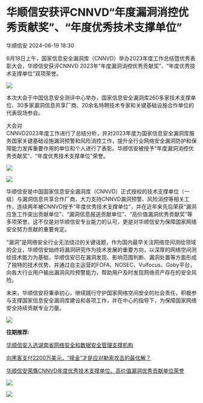 #  华顺信安获评CNNVD“年度漏洞消控优秀贡献奖”、“年度优秀技术支撑单位”   
 华顺信安   2024-06-19 18:30  
  
6月18日上午，国家信息安全漏洞库（CNNVD）举办2023年度工作总结暨优秀表彰大会，华顺信安获评CNNVD 2023年“年度漏洞消控优秀贡献奖”、“年度优秀技术支撑单位”双项荣誉。  
  
  
![](https://mmbiz.qpic.cn/mmbiz_jpg/Ve8QlIemc3SetuJPibDGSwtpSaYxDKAWFXZvUEtAvzc92t9Kayn3MmQx7mwcI7fnjOy0eXqhqHO7QW6aeALOlSQ/640?wx_fmt=jpeg "")  
  
  
本次大会于中国信息安全测评中心举办，国家信息安全漏洞库260多家技术支撑单位、30多家漏洞信息共享厂商、20余名特聘技术专家和关键基础设施合作单位的代表现场参会。  
  
  
大会对  
CNNVD2023年度工作进行了总结分析，并对2023年度为国家信息安全漏洞库服务国家关键基础设施漏洞预警和风险消控工作，提升全行业网络安全漏洞防护和保障能力发挥重要作用的单位和个人进行了表彰。华顺信安被授予“年度漏洞消控优秀贡献奖”、“年度优秀技术支撑单位”荣誉。  
  
  
![](https://mmbiz.qpic.cn/mmbiz_jpg/Ve8QlIemc3SetuJPibDGSwtpSaYxDKAWFqrtjXKibpk6yGf1ibzuYcUow2Gv22y27JuUPClh1xx4kr8DX5ODZ5v8A/640?wx_fmt=jpeg "")  
  
![](https://mmbiz.qpic.cn/mmbiz_jpg/Ve8QlIemc3SetuJPibDGSwtpSaYxDKAWFQKicHJG6G9QdfHgAaiaej1aYTGF4WobtE8Dic1cDEB330hwr71ibdo59mQ/640?wx_fmt=jpeg "")  
  
  
华顺信安是中国国家信息安全漏洞库（CNNVD）正式授权的技术支撑单位（一级）与漏洞信息共享合作厂商，大力支持CNNVD漏洞预警、风险消控等相关工作，连续两年被CNNVD授予“年度优秀技术支撑单位”，并在近年来先后荣获“漏洞应急工作突出贡献单位”、“漏洞信息报送贡献单位”、“高价值漏洞优秀贡献奖”等多项荣誉。这不仅是对华顺信安专业能力的认可，更是对华顺信安为保障国家网络安全努力贡献的重要肯定。  
  
  
“漏洞”是网络安全行业无法绕过的关键话题，作为国内最早关注网络空间测绘领域的企业，华顺信安始终将漏洞研究作为技术发展的重要方向，以深厚的网络空间测绘技术能力为基础，华顺信安已在漏洞发现、影响范围判断、漏洞处置等方面形成了独特的技术优势，并通过自主运营的FOFA、NOSEC、Vulfocus、Goby平台，向各大行业用户输出漏洞风险预警能力，帮助用户及时发现网络资产存在的安全风险。  
  
  
未来，华顺信安将秉承初心，继续践行守护国家网络空间安全的社会责任，积极参与支撑国家信息安全漏洞库建设和各项工作，并在中心的指导下，为保障国家网络安全持续贡献专业力量。  
  
  
  
![](https://mmbiz.qpic.cn/mmbiz_png/Ve8QlIemc3QFuP8YRpRTmatZ0dYibqm6WMaLBd3jYq4QIgjzJNJz47K9MntrFoGq0kCg38Du1oew01rLqoZrkjA/640?wx_fmt=png "")  
  
  
**往期推荐:**  
  
  
  
  
  
[华顺信安入选湖南省网络安全和数据安全管理支撑机构](http://mp.weixin.qq.com/s?__biz=MzUzNjg1OTY3Mg==&mid=2247491400&idx=1&sn=69e5d483c2b5b3656580110c899d4c3e&chksm=faee9a3fcd991329cd111572bc62ca3ea620e8c20301330b1b903e48593755a6d65388684a0a&scene=21#wechat_redirect)  
  
  
  
[向黑客支付2200万美元，“赎金”才是应对勒索攻击的最优解？](http://mp.weixin.qq.com/s?__biz=MzUzNjg1OTY3Mg==&mid=2247491337&idx=1&sn=422f191e174c9979a56f181fbe376d28&chksm=faee9a7ecd9913689cd6256875709aea2c2e3b65d7ef64cfea15432519aa127e7e8ea0e73439&scene=21#wechat_redirect)  
  
  
  
[华顺信安荣膺CNNVD年度优秀技术支撑单位、高价值漏洞优秀贡献单位荣誉](http://mp.weixin.qq.com/s?__biz=MzUzNjg1OTY3Mg==&mid=2247490415&idx=1&sn=1dc38fbe9f511e3c5f4f5b8a843f15af&chksm=faee9e18cd99170e4eecfca64e91471245d317a4ce30efc00666fe00f746c85de1d2a9497314&scene=21#wechat_redirect)  
  
  
  
![](https://mmbiz.qpic.cn/mmbiz_gif/Ve8QlIemc3Qib89liafOMT2f6mTzTNTn4RBxYOUf53SMctDKeRibMqsvZ4iaD8MSvJ2Xl9xoORHQyM151AfGuq26sg/640?wx_fmt=gif&wxfrom=5&wx_lazy=1&tp=webp "")  
  
  
![](https://mmbiz.qpic.cn/mmbiz_jpg/Ve8QlIemc3Q2ElWfic3rFmh5WAVwOczibGWWagWxz6Rz9wGoz2OI0AfcFu0QLfeNPrCuxxOs0YaicdS45D9EOBdoA/640?wx_fmt=other&wxfrom=5&wx_lazy=1&wx_co=1&tp=webp "")  
  
  
